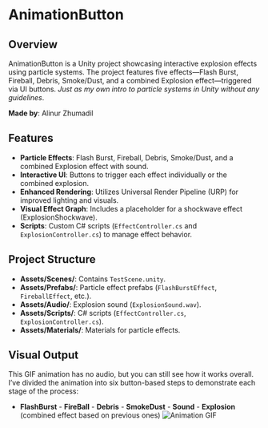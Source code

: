 # AnimationButton 

## Overview
AnimationButton is a Unity project showcasing interactive explosion effects using particle systems. The project features five effects—Flash Burst, Fireball, Debris, Smoke/Dust, and a combined Explosion effect—triggered via UI buttons. _Just as my own intro to particle systems in Unity without any guidelines_.  

**Made by**: Alinur Zhumadil  

## Features
- **Particle Effects**: Flash Burst, Fireball, Debris, Smoke/Dust, and a combined Explosion effect with sound.
- **Interactive UI**: Buttons to trigger each effect individually or the combined explosion.
- **Enhanced Rendering**: Utilizes Universal Render Pipeline (URP) for improved lighting and visuals.
- **Visual Effect Graph**: Includes a placeholder for a shockwave effect (ExplosionShockwave).
- **Scripts**: Custom C# scripts (`EffectController.cs` and `ExplosionController.cs`) to manage effect behavior.

## Project Structure
- **Assets/Scenes/**: Contains `TestScene.unity`.
- **Assets/Prefabs/**: Particle effect prefabs (`FlashBurstEffect`, `FireballEffect`, etc.).
- **Assets/Audio/**: Explosion sound (`ExplosionSound.wav`).
- **Assets/Scripts/**: C# scripts (`EffectController.cs`, `ExplosionController.cs`).
- **Assets/Materials/**: Materials for particle effects.

## Visual Output
This GIF animation has no audio, but you can still see how it works overall. I’ve divided the animation into six button-based steps to demonstrate each stage of the process:
- **FlashBurst** - **FireBall** - **Debris** - **SmokeDust** - **Sound** - **Explosion** (combined effect based on previous ones)
![Animation GIF](https://github.com/user-attachments/assets/49c486a5-c2f6-430f-8a26-c5151ceff5d9)

